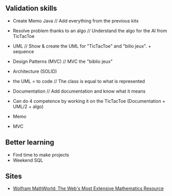 ## Validation skills

- Create Memo Java // Add everything from the previous kits
- Resolve problem thanks to an algo // Understand the algo for the AI from TicTacToe
- UML // Show & create the UML for "TicTacToe" and "bilio jeux". + sequence
- Design Patterns (MVC) // MVC the "biblio jeux"
- Architecture (SOLID)
- the UML = to code // The class is equal to what is represented 
- Documentation // Add documentation and know what it means


- Can do 4 competence by working it on the TicTacToe (Documentation + UML/2 + algo)
- Memo
- MVC
## Better learning

- Find time to make projects
- Weekend SQL
## Sites

- [Wolfram MathWorld: The Web's Most Extensive Mathematics Resource](https://mathworld.wolfram.com/)